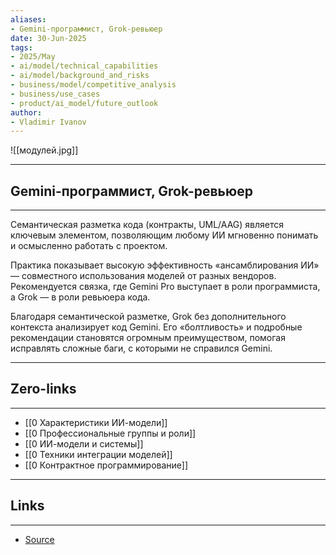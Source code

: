 ```yaml
---
aliases: 
- Gemini-программист, Grok-ревьюер 
date: 30-Jun-2025
tags:
- 2025/May
- ai/model/technical_capabilities
- ai/model/background_and_risks
- business/model/competitive_analysis
- business/use_cases
- product/ai_model/future_outlook
author:
- Vladimir Ivanov
---
```

![[модулей.jpg]]

-----
##  Gemini-программист, Grok-ревьюер 
-----
Семантическая разметка кода (контракты, UML/AAG) является ключевым элементом, позволяющим любому ИИ мгновенно понимать и осмысленно работать с проектом.

Практика показывает высокую эффективность «ансамблирования ИИ» — совместного использования моделей от разных вендоров. Рекомендуется связка, где Gemini Pro выступает в роли программиста, а Grok — в роли ревьюера кода.

Благодаря семантической разметке, Grok без дополнительного контекста анализирует код Gemini. Его «болтливость» и подробные рекомендации становятся огромным преимуществом, помогая исправлять сложные баги, с которыми не справился Gemini.

---
## Zero-links
---
- [[0 Характеристики ИИ-модели]]
- [[0 Профессиональные группы и роли]]
- [[0 ИИ-модели и системы]]
- [[0 Техники интеграции моделей]]
- [[0 Контрактное программирование]]

---
## Links
---
- [Source](https://t.me/turboproject/1689)